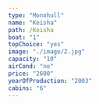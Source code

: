 ```yaml
---
type: "Monohull"
name: "Keisha"
path: /Keisha
boat: "1"
topChoice: "yes"
image: "./image/2.jpg"
capacity: "10"
airCond: "no"
price: "2600"
yearOfProduction: "2003"
cabins: "6"
---
```


